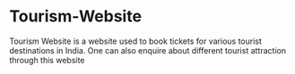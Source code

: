 # Tourism-Website
Tourism Website is a website used to book tickets for various tourist destinations in India. One can also enquire about different tourist attraction through this website
